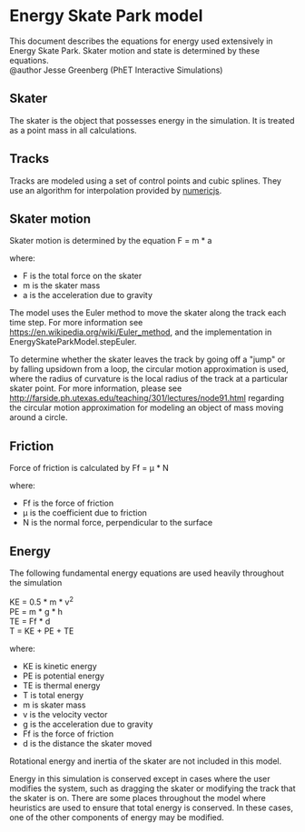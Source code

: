 # Energy Skate Park model

This document describes the equations for energy used extensively in Energy Skate Park. Skater motion and state
is determined by these equations.<br>
@author Jesse Greenberg (PhET Interactive Simulations)

## Skater

The skater is the object that possesses energy in the simulation. It is treated as a point mass in all calculations.

## Tracks

Tracks are modeled using a set of control points and cubic splines. They use an algorithm for interpolation provided
by [numericjs](http://www.numericjs.com/).

## Skater motion

Skater motion is determined by the equation
F = m * a

where:

- F is the total force on the skater
- m is the skater mass
- a is the acceleration due to gravity

The model uses the Euler method to move the skater along the track each time step. For more information
see https://en.wikipedia.org/wiki/Euler_method, and
the implementation in EnergySkateParkModel.stepEuler.

To determine whether the skater leaves the track by going off a "jump" or by falling upsidown from a loop, the
circular motion approximation is used, where the radius of curvature is the local radius of the track at a particular
skater point. For more information, please see http://farside.ph.utexas.edu/teaching/301/lectures/node91.html
regarding the circular motion approximation for modeling an object of mass moving around a circle.

## Friction

Force of friction is calculated by
Ff = &#956; * N

where:

- Ff is the force of friction
- &#956; is the coefficient due to friction
- N is the normal force, perpendicular to the surface

## Energy

The following fundamental energy equations are used heavily throughout the simulation

KE = 0.5 * m * v<sup>2</sup><br>
PE = m * g * h<br>
TE = Ff * d<br>
T = KE + PE + TE<br>

where:

- KE is kinetic energy
- PE is potential energy
- TE is thermal energy
- T is total energy
- m is skater mass
- v is the velocity vector
- g is the acceleration due to gravity
- Ff is the force of friction
- d is the distance the skater moved

Rotational energy and inertia of the skater are not included in this model.

Energy in this simulation is conserved except in cases where the user modifies the system, such as dragging the skater
or modifying the track that the skater is on. There are some places throughout the model where heuristics are used to
ensure that total energy is conserved. In these cases, one of the other components of energy may be modified. 